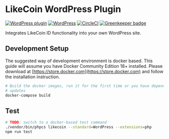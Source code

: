 # LikeCoin WordPress Plugin

[![WordPress plugin](https://img.shields.io/wordpress/plugin/v/likecoin.svg)](https://wordpress.org/plugins/likecoin/)
[![WordPress](https://img.shields.io/wordpress/v/likecoin.svg)](https://wordpress.org/plugins/likecoin/)
[![CircleCI](https://circleci.com/gh/likecoin/likecoin-wordpress.svg?style=svg)](https://circleci.com/gh/likecoin/likecoin-wordpress) [![Greenkeeper badge](https://badges.greenkeeper.io/likecoin/likecoin-wordpress.svg)](https://greenkeeper.io/)

Integrates LikeCoin ID functionality into your own WordPress site.

## Development Setup

The suggested way of development environment is docker based. This guide will
assume you have Docker Community Edition 18+ installed. Please download at
[https://store.docker.com](https://store.docker.com) and follow the
installation instruction.

``` bash
# Build the docker images, run it for the first time or you have dependency
# updates
docker-compose build
```

## Test

``` bash
# TODO: switch to a docker-based test command
./vendor/bin/phpcs likecoin --standard=WordPress --extensions=php
npm run test
```
